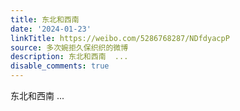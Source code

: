 ```yaml
---
title: 东北和西南
date: '2024-01-23'
linkTitle: https://weibo.com/5286768287/NDfdyacpP
source: 多次婉拒久保织织的微博
description: 东北和西南  ...
disable_comments: true
---
```

东北和西南  ...